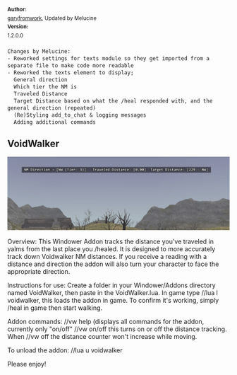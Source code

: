 <sup>**Author:** <br>[garyfromwork](https://github.com/garyfromwork/ffxi-windower/tree/master/VoidWalker), Updated by Melucine
<br>
**Version:** <br>1.2.0.0</sup>

```
Changes by Melucine:
- Reworked settings for texts module so they get imported from a separate file to make code more readable
- Reworked the texts element to display;
  General direction
  Which tier the NM is
  Traveled Distance
  Target Distance based on what the /heal responded with, and the general direction (repeated)
  (Re)Styling add_to_chat & logging messages
  Adding additional commands
```


## VoidWalker

![demo](https://github.com/johan-sorman/Windower-addons/blob/main/addons/Voidwalker/demo-1.jpg?raw=true)




Overview: This Windower Addon tracks the distance you've traveled in yalms from the last place you /healed.
It is designed to more accurately track down Voidwalker NM distances. If you receive a reading with a distance and direction
the addon will also turn your character to face the appropriate direction.

Instructions for use: Create a folder in your Windower/Addons directory named VoidWalker, then paste in the VoidWalker.lua.
In game type //lua l voidwalker, this loads the addon in game. To confirm it's working, simply /heal in game then start walking.

Addon commands:
  //vw help (displays all commands for the addon, currently only "on/off"
  //vw on/off this turns on or off the distance tracking. When //vw off the distance counter won't increase while moving.

To unload the addon: //lua u voidwalker

Please enjoy!

